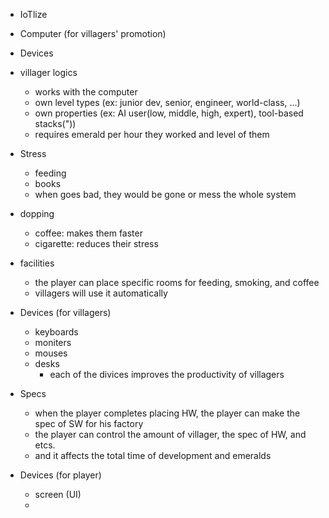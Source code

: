 - IoTlize
- Computer (for villagers' promotion)
- Devices


- villager logics
	- works with the computer
	- own level types (ex: junior dev, senior, engineer, world-class, ...)
	- own properties (ex: AI user(low, middle, high, expert), tool-based stacks("))
	- requires emerald per hour they worked and level of them
- Stress
	- feeding
	- books
	- when goes bad, they would be gone or mess the whole system
- dopping
	- coffee: makes them faster
	- cigarette: reduces their stress

- facilities
	- the player can place specific rooms for feeding, smoking, and coffee
	- villagers will use it automatically

- Devices (for villagers)
	- keyboards
	- moniters
	- mouses
	- desks
		- each of the divices improves the productivity of villagers

- Specs
	- when the player completes placing HW, the player can make the spec of SW for his factory
	- the player can control the amount of villager, the spec of HW, and etcs.
	- and it affects the total time of development and emeralds


- Devices (for player)
	- screen (UI)
	- 